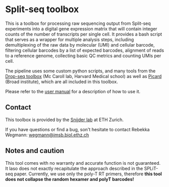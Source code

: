 # Split-seq toolbox

 This is a toolbox for processing raw sequencing output from Split-seq experiments into a digital gene expression matrix that will contain integer counts of the number of transcripts per single cell. It provides a bash script that serves as a wrapper for multiple analysis steps, including demultiplexing of the raw data by molecular (UMI) and cellular barcode, filtering cellular barcodes by a list of expected barcodes, alignment of reads to a reference genome, collecting basic QC metrics and counting UMIs per cell.

 The pipeline uses some custom python scripts, and many tools from the [Drop-seq toolbox](https://github.com/broadinstitute/Drop-seq/releases) (Mc Caroll lab, Harvard Medical school) as well as [Picard](https://broadinstitute.github.io/picard/) (Broad institute), which are all included in this toolbox.

 Please refer to the [user manual](./man/Splitseq_toolbox_manual.pdf) for a description of how to use it.

## Contact
This toolbox is provided by the [Snijder lab](https://www.snijderlab.org) at ETH Zurich.

If you have questions or find a bug, son't hesitate to contact Rebekka Wegmann: [wegmann@imsb.biol.ethz.ch](mailto:wegmanre@imsb.biol.ethz.ch)

## Notes and caution
This tool comes with no warranty and accurate function is not guaranteed. It laso does not exactly recapitulate the approach described in the SPLiT-seq paper.
Currently, we use only the poly-T RT primers, therefore **this tool does not collapse the random hexamer and polyT barcodes!**
